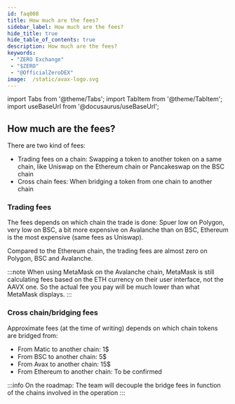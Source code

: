 ```yaml
---
id: faq008
title: How much are the fees?
sidebar_label: How much are the fees?
hide_title: true
hide_table_of_contents: true
description: How much are the fees?
keywords:
 - "ZERO Exchange"
 - "$ZERO"
 - "@OfficialZeroDEX"
image:  /static/avax-logo.svg
---
```


import Tabs from '@theme/Tabs';
import TabItem from '@theme/TabItem';
import useBaseUrl from '@docusaurus/useBaseUrl';

## How much are the fees?

There are two kind of fees:
 * Trading fees on a chain: Swapping a token to another token on a same chain, like Uniswap on the Ethereum chain or Pancakeswap on the BSC chain
 * Cross chain fees: When bridging a token from one chain to another chain

### Trading fees

The fees depends on which chain the trade is done: Spuer low on Polygon, very low on BSC, a bit more expensive on Avalanche than on BSC, Ethereum is the most expensive (same fees as Uniswap).

Compared to the Ethereum chain, the trading fees are almost zero on Polygon, BSC and Avalanche.

:::note
When using MetaMask on the Avalanche chain, MetaMask is still calculating fees based on the ETH currency on their user interface, not the AAVX one.  So the actual fee you pay will be much lower than what MetaMask displays.
:::

### Cross chain/bridging fees

Approximate fees (at the time of writing) depends on which chain tokens are bridged from:
* From Matic to another chain: 1$
* From BSC to another chain: 5$
* From Avax to another chain: 15$
* From Ethereum to another chain: To be confirmed


:::info
On the roadmap: The team will decouple the bridge fees in function of the chains involved in the operation
:::

